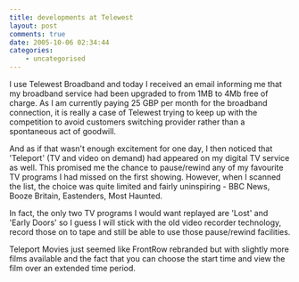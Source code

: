 ```yaml
---
title: developments at Telewest
layout: post
comments: true
date: 2005-10-06 02:34:44
categories:
    - uncategorised
---
```

I use Telewest Broadband and today I received an email informing me
that my broadband service had been upgraded to from 1MB to 4Mb free of
charge. As I am currently paying 25 GBP per month for the broadband
connection, it is really a case of Telewest trying to keep up with the
competition to avoid customers switching provider rather than a
spontaneous act of goodwill.

And as if that wasn't enough excitement for one day, I then noticed
that 'Teleport' (TV and video on demand) had appeared on my digital TV
service as well. This promised me the chance to pause/rewind any of my
favourite TV programs I had missed on the first showing. However, when
I scanned the list, the choice was quite limited and fairly
uninspiring - BBC News, Booze Britain, Eastenders, Most Haunted.

In fact, the only two TV programs I would want replayed are 'Lost' and
'Early Doors' so I guess I will stick with the old video recorder
technology, record those on to tape and still be able to use those
pause/rewind facilities.

Teleport Movies just seemed like FrontRow rebranded but with slightly
more films available and the fact that you can choose the start time
and view the film over an extended time period.
